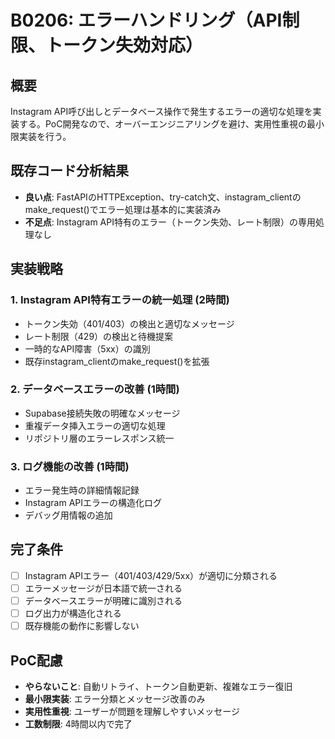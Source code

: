 # B0206: エラーハンドリング（API制限、トークン失効対応）

## 概要
Instagram API呼び出しとデータベース操作で発生するエラーの適切な処理を実装する。PoC開発なので、オーバーエンジニアリングを避け、実用性重視の最小限実装を行う。

## 既存コード分析結果
- **良い点**: FastAPIのHTTPException、try-catch文、instagram_clientのmake_request()でエラー処理は基本的に実装済み
- **不足点**: Instagram API特有のエラー（トークン失効、レート制限）の専用処理なし

## 実装戦略

### 1. Instagram API特有エラーの統一処理 (2時間)
- トークン失効（401/403）の検出と適切なメッセージ
- レート制限（429）の検出と待機提案
- 一時的なAPI障害（5xx）の識別
- 既存instagram_clientのmake_request()を拡張

### 2. データベースエラーの改善 (1時間)
- Supabase接続失敗の明確なメッセージ
- 重複データ挿入エラーの適切な処理
- リポジトリ層のエラーレスポンス統一

### 3. ログ機能の改善 (1時間)
- エラー発生時の詳細情報記録
- Instagram APIエラーの構造化ログ
- デバッグ用情報の追加

## 完了条件
- [ ] Instagram APIエラー（401/403/429/5xx）が適切に分類される
- [ ] エラーメッセージが日本語で統一される
- [ ] データベースエラーが明確に識別される
- [ ] ログ出力が構造化される
- [ ] 既存機能の動作に影響しない

## PoC配慮
- **やらないこと**: 自動リトライ、トークン自動更新、複雑なエラー復旧
- **最小限実装**: エラー分類とメッセージ改善のみ
- **実用性重視**: ユーザーが問題を理解しやすいメッセージ
- **工数制限**: 4時間以内で完了